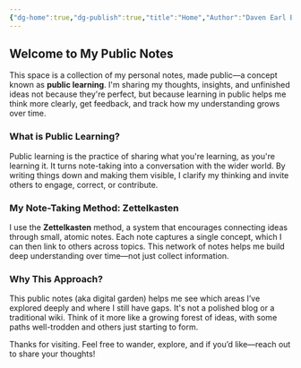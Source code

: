 ```yaml
---
{"dg-home":true,"dg-publish":true,"title":"Home","Author":"Daven Earl Bellen","tags":["gardenEntry"],"permalink":"/00-home/home/","dgPassFrontmatter":true,"created":"2025-05-05T13:59:18.505+08:00","updated":"2025-05-12T20:03:27.123+08:00"}
---
```


## Welcome to My Public Notes

This space is a collection of my personal notes, made public—a concept known as **public learning**. I'm sharing my thoughts, insights, and unfinished ideas not because they're perfect, but because learning in public helps me think more clearly, get feedback, and track how my understanding grows over time.

### What is Public Learning?

Public learning is the practice of sharing what you're learning, as you're learning it. It turns note-taking into a conversation with the wider world. By writing things down and making them visible, I clarify my thinking and invite others to engage, correct, or contribute.

### My Note-Taking Method: Zettelkasten

I use the **Zettelkasten** method, a system that encourages connecting ideas through small, atomic notes. Each note captures a single concept, which I can then link to others across topics. This network of notes helps me build deep understanding over time—not just collect information.

### Why This Approach?

This public notes (aka digital garden) helps me see which areas I’ve explored deeply and where I still have gaps. It's not a polished blog or a traditional wiki. Think of it more like a growing forest of ideas, with some paths well-trodden and others just starting to form.

Thanks for visiting. Feel free to wander, explore, and if you’d like—reach out to share your thoughts!
